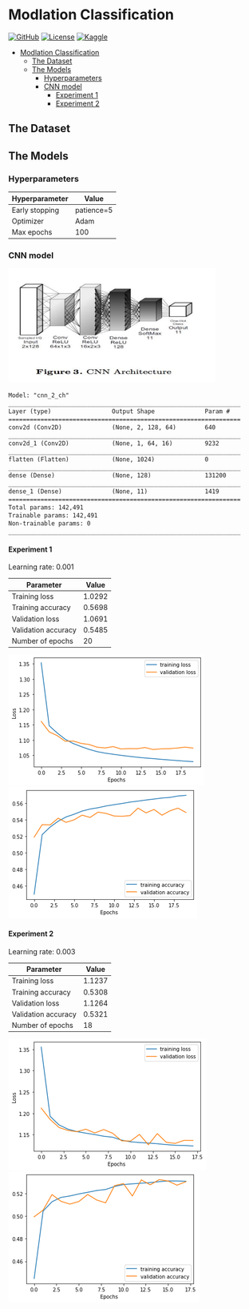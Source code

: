 # Modlation Classification

[![GitHub][github-badge]][github]
[![License][license-badge]][license]
[![Kaggle][kaggle-badge]][kaggle]

- [Modlation Classification](#modlation-classification)
  - [The Dataset](#the-dataset)
  - [The Models](#the-models)
    - [Hyperparameters](#hyperparameters)
    - [CNN model](#cnn-model)
      - [Experiment 1](#experiment-1)
      - [Experiment 2](#experiment-2)

## The Dataset

<!-- TODO: Talk about the dataset -->

## The Models

### Hyperparameters

| Hyperparameter | Value      |
| -------------- | ---------- |
| Early stopping | patience=5 |
| Optimizer      | Adam       |
| Max epochs     | 100        |

### CNN model

![CNN model][cnn-model]

```text
Model: "cnn_2_ch"
_________________________________________________________________
Layer (type)                 Output Shape              Param #
=================================================================
conv2d (Conv2D)              (None, 2, 128, 64)        640
_________________________________________________________________
conv2d_1 (Conv2D)            (None, 1, 64, 16)         9232
_________________________________________________________________
flatten (Flatten)            (None, 1024)              0
_________________________________________________________________
dense (Dense)                (None, 128)               131200
_________________________________________________________________
dense_1 (Dense)              (None, 11)                1419
=================================================================
Total params: 142,491
Trainable params: 142,491
Non-trainable params: 0
_________________________________________________________________
```

#### Experiment 1

Learning rate: 0.001

| Parameter           | Value  |
| ------------------- | ------ |
| Training loss       | 1.0292 |
| Training accuracy   | 0.5698 |
| Validation loss     | 1.0691 |
| Validation accuracy | 0.5485 |
| Number of epochs    | 20     |

![Experiment 1](img/exp-1-loss.png)
![Experiment 1](img/exp-1-acc.png)

#### Experiment 2

Learning rate: 0.003

| Parameter           | Value  |
| ------------------- | ------ |
| Training loss       | 1.1237 |
| Training accuracy   | 0.5308 |
| Validation loss     | 1.1264 |
| Validation accuracy | 0.5321 |
| Number of epochs    | 18     |

![Experiment 2](img/exp-2-loss.png)
![Experiment 2](img/exp-2-acc.png)

<!-- References -->
[github]: github.com/moharamfatema/modulation-classification
[github-badge]: https://img.shields.io/badge/GitHub-100000?style=for-the-badge&logo=github&logoColor=white

[license]: https://github.com/moharamfatema/modulation-classification/blob/main/COPYING

<!-- [license-badge]: https://img.shields.io/badge/License-GPLv3-blue.svg -->

[license-badge]: https://img.shields.io/badge/License-GPLv3-blue?style=for-the-badge

[kaggle]: kaggle.com/fatemamoharam/modulation-classification
[kaggle-badge]: https://img.shields.io/badge/Kaggle-20BEFF?style=for-the-badge&logo=kaggle&logoColor=white

[cnn-model]: https://github.com/moharamfatema/modulation-classification/blob/main/docs/img/cnn-model.png
